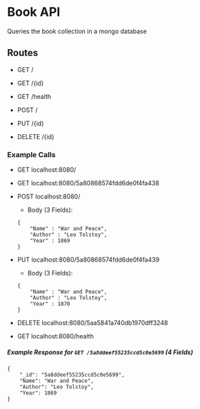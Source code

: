 # Book API

Queries the book collection in a mongo database

## Routes
- GET /

- GET /{id}

- GET /health

- POST /

- PUT /{id}

- DELETE /{id}

### Example Calls

- GET localhost:8080/

- GET localhost:8080/5a80868574fdd6de0f4fa438

- POST localhost:8080/
    - Body (3 Fields):
    ```
    {
        "Name" : "War and Peace",
        "Author" : "Leo Tolstoy",
        "Year" : 1869
    }
    ```

- PUT localhost:8080/5a80868574fdd6de0f4fa439
    - Body (3 Fields):
    ```
    {
        "Name" : "War and Peace",
        "Author" : "Leo Tolstoy",
        "Year" : 1870
    }
    ```

- DELETE localhost:8080/5aa5841a740db1970dff3248

- GET localhost:8080/health

##### Example Response for `GET /5a8ddeef55235ccd5c0e5699` (4 Fields)

```
{
    "_id": "5a8ddeef55235ccd5c0e5699",
    "Name": "War and Peace",
    "Author": "Leo Tolstoy",
    "Year": 1869
}
```